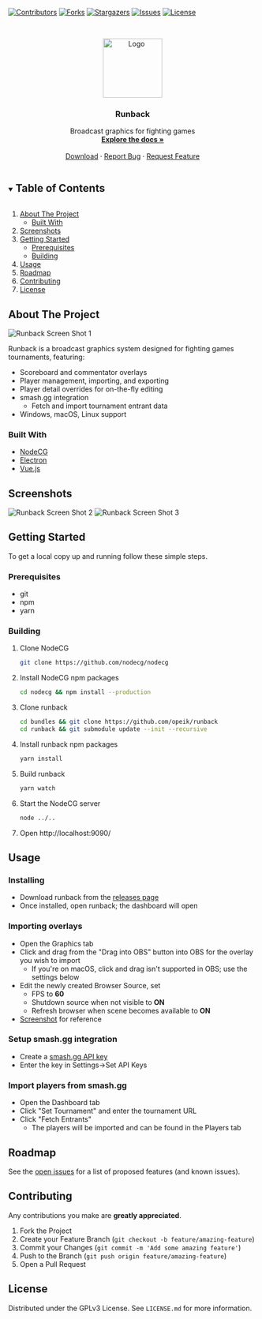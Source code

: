 [![Contributors][contributors-shield]][contributors-url]
[![Forks][forks-shield]][forks-url]
[![Stargazers][stars-shield]][stars-url]
[![Issues][issues-shield]][issues-url]
[![License][license-shield]][license-url]

<!-- PROJECT LOGO -->
<br />
<p align="center">
  <a href="https://github.com/opeik/runback">
    <img src="https://raw.githubusercontent.com/opeik/runback/dd6ae2fb89757746fa2251d18b39de86e1f88aa2/src/dashboard/runback/_img/runback-logo-light.svg" alt="Logo" width="120" height="120">
  </a>

  <h3 align="center">Runback</h3>

  <p align="center">
    Broadcast graphics for fighting games
    <br />
    <a href="https://github.com/opeik/runback"><strong>Explore the docs »</strong></a>
    <br />
    <br />
    <a href="https://github.com/opeik/runback/releases/latest">Download</a>
    ·
    <a href="https://github.com/opeik/runback/issues">Report Bug</a>
    ·
    <a href="https://github.com/opeik/runback/issues">Request Feature</a>
  </p>
</p>

<!-- TABLE OF CONTENTS -->
<details open="open">
  <summary><h2 style="display: inline-block">Table of Contents</h2></summary>
  <ol>
    <li>
      <a href="#about-the-project">About The Project</a>
      <ul>
        <li><a href="#built-with">Built With</a></li>
      </ul>
    </li>
    <li><a href="#screenshots">Screenshots</a></li>
    <li>
      <a href="#getting-started">Getting Started</a>
      <ul>
        <li><a href="#prerequisites">Prerequisites</a></li>
        <li><a href="#building">Building</a></li>
      </ul>
    </li>
    <li><a href="#usage">Usage</a></li>
    <li><a href="#roadmap">Roadmap</a></li>
    <li><a href="#contributing">Contributing</a></li>
    <li><a href="#license">License</a></li>
  </ol>
</details>

## About The Project

![Runback Screen Shot 1][product-screenshot1]

Runback is a broadcast graphics system designed for fighting games tournaments, featuring:

- Scoreboard and commentator overlays
- Player management, importing, and exporting
- Player detail overrides for on-the-fly editing
- smash.gg</span> integration
  - Fetch and import tournament entrant data
- Windows, macOS, Linux support

### Built With

- [NodeCG](https://github.com/nodecg/nodecg)
- [Electron](https://github.com/electron/electron)
- [Vue.js](https://github.com/vuejs/vue)

## Screenshots

![Runback Screen Shot 2][product-screenshot2]
![Runback Screen Shot 3][product-screenshot3]

## Getting Started

To get a local copy up and running follow these simple steps.

### Prerequisites

- git
- npm
- yarn

### Building

1. Clone NodeCG
   ```sh
   git clone https://github.com/nodecg/nodecg
   ```
2. Install NodeCG npm packages

   ```sh
   cd nodecg && npm install --production
   ```

3. Clone runback

   ```sh
   cd bundles && git clone https://github.com/opeik/runback
   cd runback && git submodule update --init --recursive
   ```

4. Install runback npm packages

   ```sh
   yarn install
   ```

5. Build runback

   ```sh
   yarn watch
   ```

6. Start the NodeCG server

   ```sh
   node ../..
   ```

7. Open http://localhost:9090/

## Usage

### Installing

- Download runback from the [releases page](https://github.com/opeik/runback/releases/latest)
- Once installed, open runback; the dashboard will open

### Importing overlays

- Open the Graphics tab
- Click and drag from the "Drag into OBS" button into OBS for the overlay you wish to import
  - If you're on macOS, click and drag isn't supported in OBS; use the settings below
- Edit the newly created Browser Source, set
  - FPS to **60**
  - Shutdown source when not visible to **ON**
  - Refresh browser when scene becomes available to **ON**
- [Screenshot](https://i.imgur.com/AsOmUPY.png) for reference

### Setup smash.gg integration

- Create a [smash.gg API key](https://developer.smash.gg/docs/authentication)
- Enter the key in Settings→Set API Keys

### Import players from smash.gg

- Open the Dashboard tab
- Click "Set Tournament" and enter the tournament URL
- Click "Fetch Entrants"
  - The players will be imported and can be found in the Players tab

## Roadmap

See the [open issues](https://github.com/opeik/runback_name/issues) for a list of proposed features (and known issues).

## Contributing

Any contributions you make are **greatly appreciated**.

1. Fork the Project
2. Create your Feature Branch (`git checkout -b feature/amazing-feature`)
3. Commit your Changes (`git commit -m 'Add some amazing feature'`)
4. Push to the Branch (`git push origin feature/amazing-feature`)
5. Open a Pull Request

## License

Distributed under the GPLv3 License. See `LICENSE.md` for more information.

[contributors-shield]: https://img.shields.io/github/contributors/opeik/runback.svg?style=for-the-badge
[contributors-url]: https://github.com/opeik/runback/graphs/contributors
[forks-shield]: https://img.shields.io/github/forks/opeik/runback.svg?style=for-the-badge
[forks-url]: https://github.com/opeik/runback/network/members
[stars-shield]: https://img.shields.io/github/stars/opeik/runback.svg?style=for-the-badge
[stars-url]: https://github.com/opeik/runback/stargazers
[issues-shield]: https://img.shields.io/github/issues/opeik/runback.svg?style=for-the-badge
[issues-url]: https://github.com/opeik/runback/issues
[license-shield]: https://img.shields.io/github/license/opeik/runback.svg?style=for-the-badge
[license-url]: https://github.com/opeik/runback/blob/master/LICENSE.md
[product-screenshot1]: https://i.imgur.com/lBs6iE1.png
[product-screenshot2]: https://i.imgur.com/Brtca30.png
[product-screenshot3]: https://i.imgur.com/cAYt0CP.png
